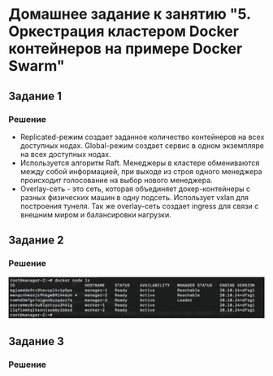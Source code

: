 # Домашнее задание к занятию "5. Оркестрация кластером Docker контейнеров на примере Docker Swarm"

## Задание 1
### Решение
- Replicated-режим создает заданное количество контейнеров на всех доступных нодах. Global-режим создает сервис в одном экземпляре на всех доступных нодах.
- Используется алгоритм Raft. Менеджеры в кластере обмениваются между собой информацией, при выходе из строя одного менеджера происходит голосование на выбор нового менеджера.
- Overlay-сеть - это сеть, которая объединяет докер-контейнеры с разных физических машин в одну подсеть. Использует vxlan для построения тунеля. Так же overlay-сеть создает ingress для связи с внешним миром и балансировки нагрузки.

## Задание 2
### Решение
![](./img/node.png)

## Задание 3
### Решение
